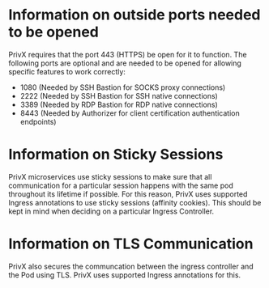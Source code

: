 # Information on outside ports needed to be opened

PrivX requires that the port 443 (HTTPS) be open for it to function. The
following ports are optional and are needed to be opened for allowing specific
features to work correctly:

- 1080 (Needed by SSH Bastion for SOCKS proxy connections)
- 2222 (Needed by SSH Bastion for SSH native connections)
- 3389 (Needed by RDP Bastion for RDP native connections)
- 8443 (Needed by Authorizer for client certification authentication endpoints)

# Information on Sticky Sessions

PrivX microservices use sticky sessions to make sure that all communication
for a particular session happens with the same pod throughout its lifetime if
possible. For this reason, PrivX uses supported Ingress annotations to use
sticky sessions (affinity cookies). This should be kept in mind
when deciding on a particular Ingress Controller.

# Information on TLS Communication

PrivX also secures the communcation between the ingress controller and the Pod
using TLS. PrivX uses supported Ingress annotations for this.
